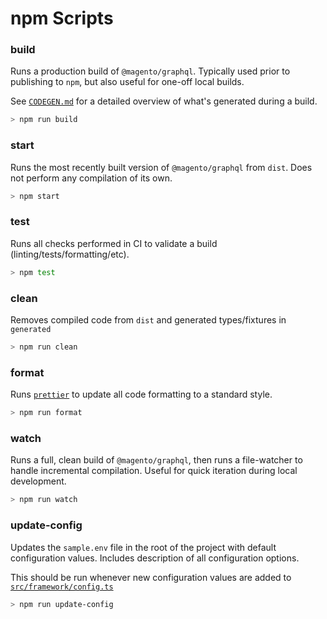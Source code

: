 # npm Scripts

### build

Runs a production build of `@magento/graphql`. Typically used prior to publishing to `npm`, but also useful for one-off local builds.

See [`CODEGEN.md`](CODEGEN.md) for a detailed overview of what's generated during a build.

```sh
> npm run build
```

### start

Runs the most recently built version of `@magento/graphql` from `dist`. Does not perform any compilation of its own.

```sh
> npm start
```

### test

Runs all checks performed in CI to validate a build (linting/tests/formatting/etc).

```sh
> npm test
```

### clean

Removes compiled code from `dist` and generated types/fixtures in `generated`

```sh
> npm run clean
```

### format

Runs [`prettier`](https://prettier.io/) to update all code formatting to a standard style.

```sh
> npm run format
```

### watch

Runs a full, clean build of `@magento/graphql`, then runs a file-watcher to handle incremental compilation. Useful for quick iteration during local development.

```sh
> npm run watch
```

### update-config

Updates the `sample.env` file in the root of the project with default configuration values. Includes description of all configuration options.

This should be run whenever new configuration values are added to [`src/framework/config.ts`](../src/framework/config.ts)

```sh
> npm run update-config
```
